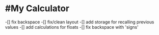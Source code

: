 #My Calculator
===
-[] fix backspace
-[] fix/clean layout
-[] add storage for recalling previous values
-[] add calculations for floats
-[] fix backspace with 'signs'